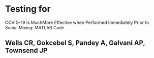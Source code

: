 # Testing for
COVID-19 Is MuchMore Effective when Performed Immediately Prior to Social
Mixing: MATLAB Code

## Wells CR, Gokcebel S, Pandey A, Galvani AP, Townsend JP
 
